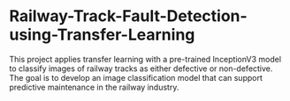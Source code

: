 # Railway-Track-Fault-Detection-using-Transfer-Learning
This project applies transfer learning with a pre-trained InceptionV3 model to classify images of railway tracks as either defective or non-defective. The goal is to develop an image classification model that can support predictive maintenance in the railway industry.
